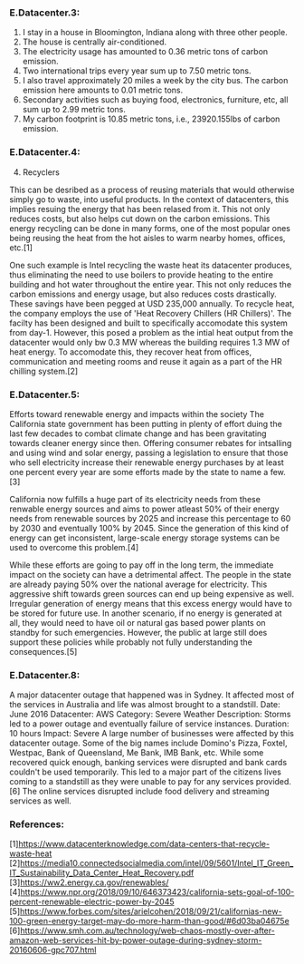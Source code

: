 ### E.Datacenter.3:

1. I stay in a house in Bloomington, Indiana along with three other people.
2. The house is centrally air-conditioned.
3. The electricity usage has amounted to 0.36 metric tons of carbon emission.
4. Two international trips every year sum up to 7.50 metric tons.
5. I also travel approximately 20 miles a week by the city bus. The carbon emission here amounts to 0.01 metric tons.
6. Secondary activities such as buying food, electronics, furniture, etc, all sum up to 2.99 metric tons.
7. My carbon footprint is 10.85 metric tons, i.e., 23920.155lbs of carbon emission.


### E.Datacenter.4:

4. Recyclers

This can be desribed as a process of reusing materials that would otherwise simply go to waste, into useful products. In the context of datacenters, this implies resuing the energy that has been relased from it. This not only reduces costs, but also helps cut down on the carbon emissions. This energy recycling can be done in many forms, one of the most popular ones being reusing the heat from the hot aisles to warm nearby homes, offices, etc.[1]

One such example is Intel recycling the waste heat its datacenter produces, thus eliminating the need to use boilers to provide heating to the entire building and hot water throughout the entire year. This not only reduces the carbon emissions and energy usage, but also reduces costs drastically. These savings have been pegged at USD 235,000 annually. To recycle heat, the company employs the use of 'Heat Recovery Chillers (HR Chillers)'. The facilty has been designed and built to specifically accomodate this system from day-1. However, this posed a problem as the intial heat output from the datacenter would only bw 0.3 MW whereas the building requires 1.3 MW of heat energy. To accomodate this, they recover heat from offices, communication and meeting rooms and reuse it again as a part of the HR chilling system.[2]


### E.Datacenter.5:

Efforts toward renewable energy and impacts within the society
The California state government has been putting in plenty of effort duing the last few decades to combat climate change and has been gravitating towards cleaner energy since then. Offering consumer rebates for intsalling and using wind and solar energy, passing a legislation to ensure that those who sell electricity increase their renewable energy purchases by at least one percent every year are some efforts made by the state to name a few.[3]

California now fulfills a huge part of its electricity needs from these renwable energy sources and aims to power atleast 50% of their energy needs from renewable sources by 2025 and increase this percentage to 60 by 2030 and eventually 100% by 2045. Since the generation of this kind of energy can get inconsistent, large-scale energy storage systems can be used to overcome this problem.[4]

While these efforts are going to pay off in the long term, the immediate impact on the society can have a detrimental affect. The people in the state are already paying 50% over the national average for electricity. This aggressive shift towards green sources can end up being expensive as well. Irregular generation of energy means that this excess energy would have to be stored for future use. In another scenario, if no energy is generated at all, they would need to have oil or natural gas based power plants on standby for such emergencies. However, the public at large still does support these policies while probably not fully understanding the consequences.[5]

### E.Datacenter.8:

A major datacenter outage that happened was in Sydney. It affected most of the services in Australia and life was almost brought to a standstill.
Date: June 2016
Datacenter: AWS
Category: Severe Weather
Description: Storms led to a power outage and eventually failure of service instances.
Duration: 10 hours
Impact: Severe
A large number of businesses were affected by this datacenter outage. Some of the big names include Domino's Pizza, Foxtel, Westpac, Bank of Queensland, Me Bank, IMB Bank, etc. 
While some recovered quick enough, banking services were disrupted and bank cards couldn't be used temporarily. This led to a major part of the citizens lives coming to a standstill as they were unable to pay for any services provided.[6]
The online services disrupted include food delivery and streaming services as well.


### References:

[1]https://www.datacenterknowledge.com/data-centers-that-recycle-waste-heat
[2]https://media10.connectedsocialmedia.com/intel/09/5601/Intel_IT_Green_IT_Sustainability_Data_Center_Heat_Recovery.pdf
[3]https://ww2.energy.ca.gov/renewables/
[4]https://www.npr.org/2018/09/10/646373423/california-sets-goal-of-100-percent-renewable-electric-power-by-2045
[5]https://www.forbes.com/sites/arielcohen/2018/09/21/californias-new-100-green-energy-target-may-do-more-harm-than-good/#6d03ba04675e
[6]https://www.smh.com.au/technology/web-chaos-mostly-over-after-amazon-web-services-hit-by-power-outage-during-sydney-storm-20160606-gpc707.html
